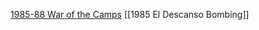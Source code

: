 [1985-88 War of the Camps](../../Israel-Palestine/1948-%20Israeli-Palestinian%20Period/1985-88%20War%20of%20the%20Camps)
[[1985 El Descanso Bombing]]